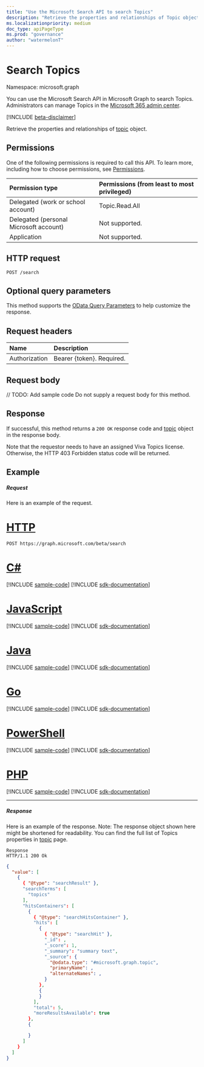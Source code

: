 ```yaml
---
title: "Use the Microsoft Search API to search Topics"
description: "Retrieve the properties and relationships of Topic object. "
ms.localizationpriority: medium
doc_type: apiPageType
ms.prod: "governance"
author: "watermelonT" 
---
```


# Search Topics

Namespace: microsoft.graph

You can use the Microsoft Search API in Microsoft Graph to search Topics. Administrators can manage Topics in the [Microsoft 365 admin center](https://admin.microsoft.com/Adminportal/Home#/MicrosoftSearch/bookmarks).

[!INCLUDE [beta-disclaimer](../../includes/beta-disclaimer.md)]

Retrieve the properties and relationships of [topic](../resources/topic.md) object. 

## Permissions
One of the following permissions is required to call this API. To learn more, including how to choose permissions, see [Permissions](/graph/permissions-reference).

|Permission type      | Permissions (from least to most privileged)              |
|:--------------------|:---------------------------------------------------------|
|Delegated (work or school account) | Topic.Read.All    |
|Delegated (personal Microsoft account) | Not supported.    |
|Application | Not supported. |

## HTTP request
```http
POST /search
```
## Optional query parameters
This method supports the [OData Query Parameters](/graph/query-parameters) to help customize the response.

## Request headers
| Name      |Description|
|:----------|:----------|
| Authorization  | Bearer {token}. Required. |

## Request body
// TODO: Add sample code
Do not supply a request body for this method.

## Response

If successful, this method returns a `200 OK` response code and [topic](../resources/topic.md) object in the response body.

Note that the requestor needs to have an assigned Viva Topics license. Otherwise, the HTTP 403 Forbidden status code will be returned.
## Example
##### Request
Here is an example of the request.

# [HTTP](#tab/http)
```msgraph-interactive
POST https://graph.microsoft.com/beta/search
```

# [C#](#tab/csharp)
[!INCLUDE [sample-code](../includes/snippets/csharp/topicsearch-post-csharp-snippets.md)]
[!INCLUDE [sdk-documentation](../includes/snippets/snippets-sdk-documentation-link.md)]

# [JavaScript](#tab/javascript)
[!INCLUDE [sample-code](../includes/snippets/javascript/topicsearch-post-javascript-snippets.md)]
[!INCLUDE [sdk-documentation](../includes/snippets/snippets-sdk-documentation-link.md)]

# [Java](#tab/java)
[!INCLUDE [sample-code](../includes/snippets/java/topicsearch-post-java-snippets.md)]
[!INCLUDE [sdk-documentation](../includes/snippets/snippets-sdk-documentation-link.md)]

# [Go](#tab/go)
[!INCLUDE [sample-code](../includes/snippets/go/topicsearch-post-go-snippets.md)]
[!INCLUDE [sdk-documentation](../includes/snippets/snippets-sdk-documentation-link.md)]

# [PowerShell](#tab/powershell)
[!INCLUDE [sample-code](../includes/snippets/powershell/topicsearch-post-powershell-snippets.md)]
[!INCLUDE [sdk-documentation](../includes/snippets/snippets-sdk-documentation-link.md)]

# [PHP](#tab/php)
[!INCLUDE [sample-code](../includes/snippets/php/topicsearch-post-php-snippets.md)]
[!INCLUDE [sdk-documentation](../includes/snippets/snippets-sdk-documentation-link.md)]

---

##### Response
Here is an example of the response. Note: The response object shown here might be shortened for readability. You can find the full list of Topics properties in [topic](../resources/topic.md) page.

```http
Response
HTTP/1.1 200 Ok
```

```json
{
  "value": [
    {
      { "@type": "searchResult" },
      "searchTerms": [
        "topics"
      ],
      "hitsContainers": [
        {
          { "@type": "searchHitsContainer" },
          "hits": [
            {
              { "@type": "searchHit" },
              "_id": ,
              "_score": 1,
              "_summary": "summary text",              
              "_source": {
                "@odata.type": "#microsoft.graph.topic",
                "primaryName": ,
                "alternateNames": ,
              }
            },
            {
            }
          ],
          "total": 5,
          "moreResultsAvailable": true
        },
        {

        }
      ]
    }
  ]
}
```

